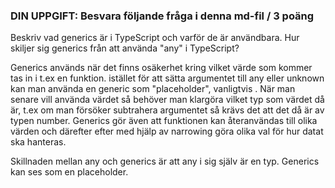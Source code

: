 ### DIN UPPGIFT: Besvara följande fråga i denna md-fil / 3 poäng

Beskriv vad generics är i TypeScript och varför de är användbara.
Hur skiljer sig generics från att använda "any" i TypeScript?



Generics används när det finns osäkerhet kring vilket värde som kommer tas in i t.ex en funktion.
istället för att sätta argumentet till any eller unknown kan man använda en generic som "placeholder", 
vanligtvis <T>.
När man senare vill använda värdet så behöver man klargöra vilket typ som värdet då är, t.ex om man försöker subtrahera 
argumentet så krävs det att det då är av typen number. 
Generics gör även att funktionen kan återanvändas till olika värden och därefter efter med hjälp av narrowing göra olika
val för hur datat ska hanteras. 

Skillnaden mellan any och generics är att any i sig själv är en typ. Generics kan ses som en placeholder.